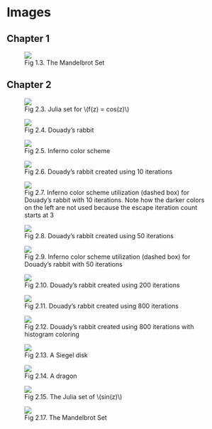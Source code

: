 # Images

## Chapter 1

<figure id="mandelbrot-histogram">
    <a href="{{ "/assets/images/mandelbrot-histogram.png" | relative_url }}">
    <img src="{{ "/assets/images/mandelbrot-histogram.png" | relative_url }}">
    </a>
    <figcaption>Fig 1.3. The Mandelbrot Set</figcaption>
</figure>

## Chapter 2

<figure id="julia-cosh">
    <a href="{{ "/assets/images/julia-cosh.png" | relative_url }}">
    <img src="{{ "/assets/images/julia-cosh.png" | relative_url }}">
    </a>
    <figcaption>Fig 2.3. Julia set for \(f(z) = cos(z)\)</figcaption>
</figure>

<figure id="julia-rabbit">
    <a href="{{ "/assets/images/julia-rabbit.png" | relative_url }}">
    <img src="{{ "/assets/images/julia-rabbit.png" | relative_url }}">
    </a>
    <figcaption>Fig 2.4. Douady’s rabbit</figcaption>
</figure>

<figure id="inferno">
    <a href="{{ "/assets/images/inferno.png" | relative_url }}">
    <img src="{{ "/assets/images/inferno.png" | relative_url }}">
    </a>
    <figcaption>Fig 2.5. Inferno color scheme</figcaption>
</figure>

<figure id="duoady-10">
    <a href="{{ "/assets/images/rabbit-10-iterations.png" | relative_url }}">
    <img src="{{ "/assets/images/rabbit-10-iterations.png" | relative_url }}">
    </a>
    <figcaption>Fig 2.6. Douady’s rabbit created using 10 iterations</figcaption>
</figure>

<figure id="inferno-duoady-10">
    <a href="{{ "/assets/images/inferno-subdivide-10.png" | relative_url }}">
    <img src="{{ "/assets/images/inferno-subdivide-10.png" | relative_url }}">
    </a>
    <figcaption>Fig 2.7. Inferno color scheme utilization (dashed box) for Douady’s rabbit with 10 iterations. 
    Note how the darker colors on the left are not used because the escape iteration count starts at 3</figcaption>
</figure>

<figure id="duoady-50">
    <a href="{{ "/assets/images/rabbit-50-iterations.png" | relative_url }}">
    <img src="{{ "/assets/images/rabbit-50-iterations.png" | relative_url }}">
    </a>
    <figcaption>Fig 2.8. Douady’s rabbit created using 50 iterations</figcaption>
</figure>

<figure id="inferno-duoady-50">
    <a href="{{ "/assets/images/inferno-subdivide-50.png" | relative_url }}">
    <img src="{{ "/assets/images/inferno-subdivide-50.png" | relative_url }}">
    </a>
    <figcaption>Fig 2.9. Inferno color scheme utilization (dashed box) for Douady’s rabbit with 50 iterations</figcaption>
</figure>

<figure id="duoady-200">
    <a href="{{ "/assets/images/rabbit-200-iterations.png" | relative_url }}">
    <img src="{{ "/assets/images/rabbit-200-iterations.png" | relative_url }}">
    </a>
    <figcaption>Fig 2.10. Douady’s rabbit created using 200 iterations</figcaption>
</figure>

<figure id="duoady-800">
    <a href="{{ "/assets/images/rabbit-800-iterations.png" | relative_url }}">
    <img src="{{ "/assets/images/rabbit-800-iterations.png" | relative_url }}">
    </a>
    <figcaption>Fig 2.11. Douady’s rabbit created using 800 iterations</figcaption>
</figure>

<figure id="duoady-histogram-800">
    <a href="{{ "/assets/images/rabbit-histogram-800.png" | relative_url }}">
    <img src="{{ "/assets/images/rabbit-histogram-800.png" | relative_url }}">
    </a>
    <figcaption>Fig 2.12. Douady’s rabbit created using 800 iterations with histogram coloring</figcaption>
</figure>

<figure id="julia-siegel">
    <a href="{{ "/assets/images/julia-siegel.png" | relative_url }}">
    <img src="{{ "/assets/images/julia-siegel.png" | relative_url }}">
    </a>
    <figcaption>Fig 2.13. A Siegel disk</figcaption>
</figure>

<figure id="julia-dragon">
    <a href="{{ "/assets/images/julia-dragon.png" | relative_url }}">
    <img src="{{ "/assets/images/julia-dragon.png" | relative_url }}">
    </a>
    <figcaption>Fig 2.14. A dragon</figcaption>
</figure>

<figure id="julia-sin">
    <a href="{{ "/assets/images/julia-sin.png" | relative_url }}">
    <img src="{{ "/assets/images/julia-sin.png" | relative_url }}">
    </a>
    <figcaption>Fig 2.15. The Julia set of \(sin(z)\)</figcaption>
</figure>

<figure id="mandelbrot">
    <a href="{{ "/assets/images/mandelbrot-1.png" | relative_url }}">
    <img src="{{ "/assets/images/mandelbrot-1.png" | relative_url }}">
    </a>
    <figcaption>Fig 2.17. The Mandelbrot Set</figcaption>
</figure>
